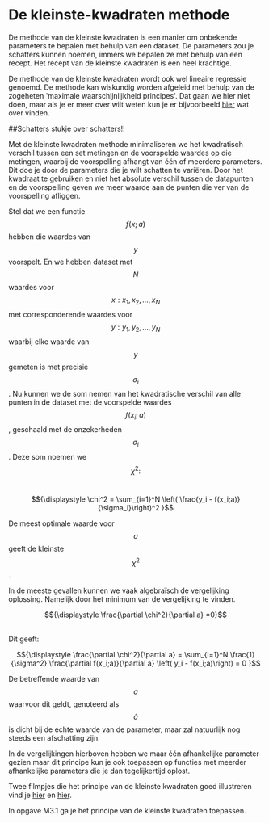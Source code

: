 # De kleinste-kwadraten methode

De methode van de kleinste kwadraten is een manier om onbekende parameters te bepalen met behulp van een dataset. De parameters zou je schatters kunnen noemen, immers we bepalen ze met behulp van een recept. Het recept van de kleinste kwadraten is een heel krachtige.


De methode van de kleinste kwadraten wordt ook wel lineaire regressie genoemd. De methode kan wiskundig worden afgeleid met behulp van de zogeheten 'maximale waarschijnlijkheid principes'. Dat gaan we hier niet doen, maar als je er meer over wilt weten kun je er bijvoorbeeld <a href="https://www.youtube.com/watch?v=_-Gnu498s3o">hier</a> wat over vinden.

##Schatters
stukje over schatters!!

Met de kleinste kwadraten methode minimaliseren we het kwadratisch verschil tussen een set metingen en de voorspelde waardes op die metingen, waarbij de voorspelling afhangt van één of meerdere parameters. Dit doe je door de parameters die je wilt schatten te variëren. Door het kwadraat te gebruiken en niet het absolute verschil tussen de datapunten en de voorspelling geven we meer waarde aan de punten die ver van de voorspelling afliggen. 

Stel dat we een functie $$f(x;a)$$ hebben die waardes van $$y$$ voorspelt. En we hebben dataset met $$N$$ waardes voor $$x: {x_1,x_2,...,x_N}$$ met corresponderende waardes voor $$y: {y_1,y_2,...,y_N}$$ waarbij elke waarde van $$y$$ gemeten is met precisie $$\sigma_i$$. Nu kunnen we de som nemen van het kwadratische verschil van alle punten in de dataset met de voorspelde waardes $$f(x_i;a)$$, geschaald met de onzekerheden $$\sigma_i$$. Deze som noemen we $$\chi^2:$$<br>
<center>$${\displaystyle \chi^2 = \sum_{i=1}^N \left( \frac{y_i - f(x_i;a)}{\sigma_i}\right)^2 }$$</center> 

De meest optimale waarde voor $$a$$ geeft de kleinste $$\chi^2$$. 


In de meeste gevallen kunnen we vaak algebraïsch de vergelijking oplossing. Namelijk door het minimum van de vergelijking te vinden. <br>

<center>$${\displaystyle \frac{\partial \chi^2}{\partial a} =0}$$</center><br>

Dit geeft: 

<center>$${\displaystyle \frac{\partial \chi^2}{\partial a} = \sum_{i=1}^N \frac{1}{\sigma^2} \frac{\partial f(x_i;a)}{\partial a} \left( y_i - f(x_i;a)\right) = 0 }$$</center> 

De betreffende waarde van $$a$$ waarvoor dit geldt, genoteerd als $$\hat{a}$$ is dicht bij de echte waarde van de parameter, maar zal natuurlijk nog steeds een afschatting zijn. 

In de vergelijkingen hierboven hebben we maar één afhankelijke parameter gezien maar dit principe kun je ook toepassen op functies met meerder afhankelijke parameters die je dan tegelijkertijd oplost.

Twee filmpjes die het principe van de kleinste kwadraten goed illustreren vind je <a href="https://www.youtube.com/watch?v=YwZYSTQs-Hk">hier</a> en <a href = "https://www.youtube.com/watch?v=0T0z8d0_aY4">hier</a>. 


In opgave M3.1 ga je het principe van de kleinste kwadraten toepassen.





